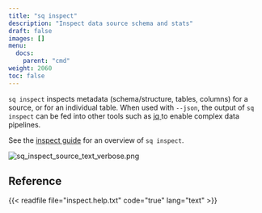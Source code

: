 ```yaml
---
title: "sq inspect"
description: "Inspect data source schema and stats"
draft: false
images: []
menu:
  docs:
    parent: "cmd"
weight: 2060
toc: false
---
```


`sq inspect` inspects metadata (schema/structure, tables, columns) for a source,
or for an individual table. When used with `--json`, the output of `sq inspect` can
be fed into other tools such as [jq ](https://jqlang.github.io/jq/) to enable complex data pipelines.

See the [inspect guide](/docs/inspect) for an overview of `sq inspect`.

![sq_inspect_source_text_verbose.png](/images/sq_inspect_source_text_verbose.png)

## Reference

{{< readfile file="inspect.help.txt" code="true" lang="text" >}}
